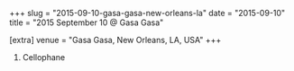 +++
slug = "2015-09-10-gasa-gasa-new-orleans-la"
date = "2015-09-10"
title = "2015 September 10 @ Gasa Gasa"

[extra]
venue = "Gasa Gasa, New Orleans, LA, USA"
+++

 1. Cellophane


